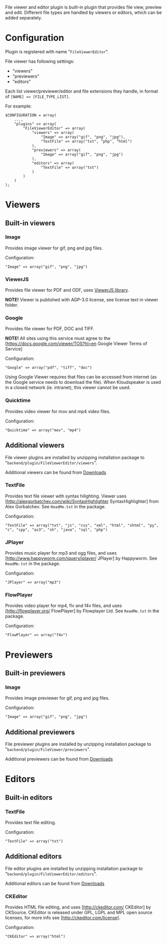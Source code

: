 File viewer and editor plugin is built-in plugin that provides file view, preview and edit. Different file types are handled by viewers or editors, which can be added separately.

# Configuration

Plugin is registered with name "`FileViewerEditor`".

File viewer has following settings:
* "viewers"
* "previewers"
* "editors"

Each list viewer/previewer/editor and file extensions they handle, in format of `[NAME] => [FILE_TYPE_LIST]`.

For example:

	$CONFIGURATION = array(
		...,
		"plugins" => array(
			"FileViewerEditor" => array(
				"viewers" => array(
					"Image" => array("gif", "png", "jpg"),
					"TextFile" => array("txt", "php", "html")
				),
				"previewers" => array(
					"Image" => array("gif", "png", "jpg")
				),
				"editors" => array(
					"TextFile" => array("txt")
				)
			)
		)
	);

# Viewers

## Built-in viewers

### Image

Provides image viewer for gif, png and jpg files.

Configuration:

    "Image" => array("gif", "png", "jpg")

### ViewerJS

Provides file viewer for PDF and ODF, uses [ViewerJS library](http://viewerjs.org/).

**NOTE!** Viewer is published with AGP-3.0 license, see license text in viewer folder.

### Google

Provides file viewer for PDF, DOC and TIFF.

**NOTE!** All sites using this service must agree to the [https://docs.google.com/viewer/TOS?hl=en Google Viewer Terms of Service]

Configuration:

    "Google" => array("pdf", "tiff", "doc")


Using Google Viewer requires that files can be accessed from internet (as the Google service needs to download the file). When Kloudspeaker is used in a closed network (ie. intranet), this viewer cannot be used.

### Quicktime

Provides video viewer for mov and mp4 video files.

Configuration:

    "Quicktime" => array("mov", "mp4")


## Additional viewers

File viewer plugins are installed by unzipping installation package to "`backend/plugin/FileViewerEditor/viewers`".

Additional viewers can be found from [Downloads](http://www.kloudspeaker.com/downloads.php)

### TextFile

Provides text file viewer with syntax hilighting. Viewer uses [http://alexgorbatchev.com/wiki/SyntaxHighlighter SyntaxHighlighter] from Alex Gorbatchev. See `ReadMe.txt` in the package.

Configuration:

    "TextFile" => array("txt", "js", "css", "xml", "html", "xhtml", "py", "c", "cpp", "as3", "sh", "java", "sql", "php")


### JPlayer

Provides music player for mp3 and ogg files, and uses [http://www.happyworm.com/jquery/jplayer/ JPlayer] by Happyworm. See `ReadMe.txt` in the package.

Configuration:

    "JPlayer" => array("mp3")


### FlowPlayer

Provides video player for mp4, flv and f4v files, and uses [http://flowplayer.org/ FlowPlayer] by Flowplayer Ltd. See `ReadMe.txt` in the package.

Configuration:

    "FlowPlayer" => array("f4v")


# Previewers

## Built-in previewers

### Image

Provides image previewer for gif, png and jpg files.

Configuration:

    "Image" => array("gif", "png", "jpg")


## Additional previewers

File previewer plugins are installed by unzipping installation package to "`backend/plugin/FileViewer/previewers`".

Additional previewers can be found from [Downloads](http://www.kloudspeaker.com/downloads.php)

# Editors

## Built-in editors

### TextFile

Provides text file editing.

Configuration:

    "TextFile" => array("txt")


## Additional editors

File editor plugins are installed by unzipping installation package to "`backend/plugin/FileViewerEditor/editors`".

Additional editors can be found from [Downloads](http://www.kloudspeaker.com/downloads.php)

### CKEditor

Provides HTML file editing, and uses [http://ckeditor.com/ CKEditor] by CKSource. CKEditor is released under GPL, LGPL and MPL open source licenses, for more info see [http://ckeditor.com/license].

Configuration:

    "CKEditor" => array("html")